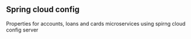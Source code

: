 ## Spring cloud config

Properties for accounts, loans and cards microservices using spirng cloud config server
